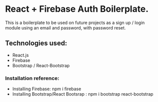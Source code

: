 # React + Firebase Auth Boilerplate.

This is a boilerplate to be used on future projects as a sign up / login module using an email and password, with password reset.

## Technologies used:

- React.js
- Firebase
- Bootstrap / React-Bootstrap

### Installation reference:

- Installing Firebase: npm i firebase
- Installing Bootstrap/React Bootsrap : npm i bootstrap react-bootstrap

